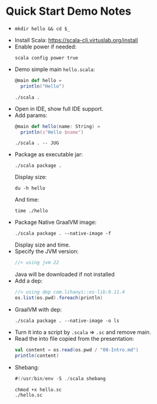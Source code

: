 Quick Start Demo Notes
======================

* ```shell
  mkdir hello && cd $_
  ```
* Install Scala:
  https://scala-cli.virtuslab.org/install
* Enable power if needed:
  ```shell
  scala config power true
  ```
* Demo simple main `hello.scala`:
  ```scala
  @main def hello =
    println("Hello")
  ```
  ```shell
  ./scala .
  ```
* Open in IDE, show full IDE support.
* Add params:
  ```scala
  @main def hello(name: String) =
    println(s"Hello $name")
  ```
  ```shell
  ./scala . -- JUG
  ```
* Package as executable jar:
  ```shell
  ./scala package .
  ```
  Display size:
  ```shell
  du -h hello
  ```
  And time:
  ```shell
  time ./hello
  ```
* Package Native GraalVM image:
  ```shell
  ./scala package . --native-image -f
  ```
  Display size and time.
* Specify the JVM version:
  ```scala
  //> using jvm 22
  ```
  Java will be downloaded if not installed
* Add a dep:
  ```scala
  //> using dep com.lihaoyi::os-lib:0.11.4
  os.list(os.pwd).foreach(println)
  ```
* GraalVM with dep:
  ```shell
  ./scala package . --native-image -o ls
  ```
* Turn it into a script by `.scala` => `.sc`
  and remove main.
* Read the into file copied from the presentation: 
  ```scala
  val content = os.read(os.pwd / "00-Intro.md")
  println(content)
  ```
* Shebang:
  ```scala
  #!/usr/bin/env -S ./scala shebang
  ```
  ```shell
  chmod +x hello.sc
  ./hello.sc
  ```
